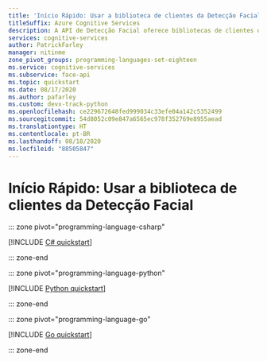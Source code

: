 ```yaml
---
title: 'Início Rápido: Usar a biblioteca de clientes da Detecção Facial'
titleSuffix: Azure Cognitive Services
description: A API de Detecção Facial oferece bibliotecas de clientes que facilitam a detecção, localização de semelhante, identificação, verificação e muito mais.
services: cognitive-services
author: PatrickFarley
manager: nitinme
zone_pivot_groups: programming-languages-set-eighteen
ms.service: cognitive-services
ms.subservice: face-api
ms.topic: quickstart
ms.date: 08/17/2020
ms.author: pafarley
ms.custom: devx-track-python
ms.openlocfilehash: ce229672648fed999034c33efe04a142c5352499
ms.sourcegitcommit: 54d8052c09e847a6565ec978f352769e8955aead
ms.translationtype: HT
ms.contentlocale: pt-BR
ms.lasthandoff: 08/18/2020
ms.locfileid: "88505847"
---
```

# <a name="quickstart-use-the-face-client-library"></a>Início Rápido: Usar a biblioteca de clientes da Detecção Facial

::: zone pivot="programming-language-csharp"

[!INCLUDE [C# quickstart](../includes/quickstarts/face-client-library-csharp.md)]

::: zone-end

::: zone pivot="programming-language-python"

[!INCLUDE [Python quickstart](../includes/quickstarts/face-client-library-python.md)]

::: zone-end

::: zone pivot="programming-language-go"

[!INCLUDE [Go quickstart](../includes/quickstarts/face-client-library-go.md)]

::: zone-end
